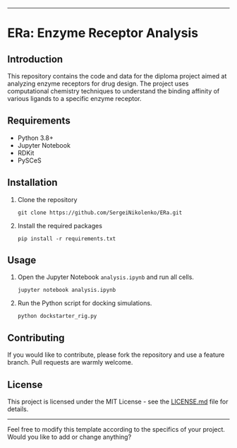 
---

# ERa: Enzyme Receptor Analysis

## Introduction
This repository contains the code and data for the diploma project aimed at analyzing enzyme receptors for drug design. The project uses computational chemistry techniques to understand the binding affinity of various ligands to a specific enzyme receptor.

## Requirements
- Python 3.8+
- Jupyter Notebook
- RDKit
- PySCeS

## Installation
1. Clone the repository
   ```
   git clone https://github.com/SergeiNikolenko/ERa.git
   ```
2. Install the required packages
   ```
   pip install -r requirements.txt
   ```

## Usage
1. Open the Jupyter Notebook `analysis.ipynb` and run all cells.
   ```
   jupyter notebook analysis.ipynb
   ```
2. Run the Python script for docking simulations.
   ```
   python dockstarter_rig.py
   ```

## Contributing
If you would like to contribute, please fork the repository and use a feature branch. Pull requests are warmly welcome.

## License
This project is licensed under the MIT License - see the [LICENSE.md](LICENSE.md) file for details.

---

Feel free to modify this template according to the specifics of your project. Would you like to add or change anything?
